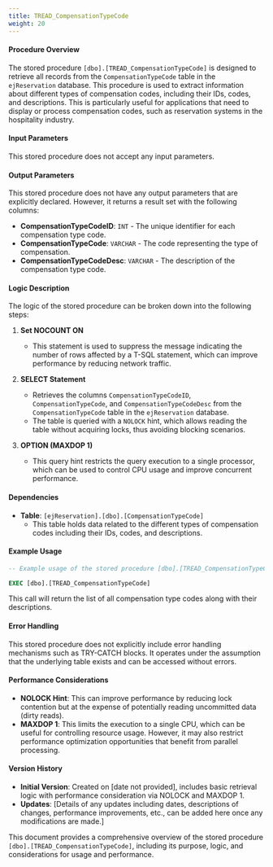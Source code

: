 ```yaml
---
title: TREAD_CompensationTypeCode
weight: 20
---
```


#### Procedure Overview
The stored procedure `[dbo].[TREAD_CompensationTypeCode]` is designed to retrieve all records from the `CompensationTypeCode` table in the `ejReservation` database. This procedure is used to extract information about different types of compensation codes, including their IDs, codes, and descriptions. This is particularly useful for applications that need to display or process compensation codes, such as reservation systems in the hospitality industry.

#### Input Parameters
This stored procedure does not accept any input parameters.

#### Output Parameters
This stored procedure does not have any output parameters that are explicitly declared. However, it returns a result set with the following columns:
- **CompensationTypeCodeID**: `INT` - The unique identifier for each compensation type code.
- **CompensationTypeCode**: `VARCHAR` - The code representing the type of compensation.
- **CompensationTypeCodeDesc**: `VARCHAR` - The description of the compensation type code.

#### Logic Description
The logic of the stored procedure can be broken down into the following steps:

1. **Set NOCOUNT ON**
   - This statement is used to suppress the message indicating the number of rows affected by a T-SQL statement, which can improve performance by reducing network traffic.

2. **SELECT Statement**
   - Retrieves the columns `CompensationTypeCodeID`, `CompensationTypeCode`, and `CompensationTypeCodeDesc` from the `CompensationTypeCode` table in the `ejReservation` database.
   - The table is queried with a `NOLOCK` hint, which allows reading the table without acquiring locks, thus avoiding blocking scenarios.

3. **OPTION (MAXDOP 1)**
   - This query hint restricts the query execution to a single processor, which can be used to control CPU usage and improve concurrent performance.

#### Dependencies
- **Table**: `[ejReservation].[dbo].[CompensationTypeCode]`
  - This table holds data related to the different types of compensation codes including their IDs, codes, and descriptions.
  
#### Example Usage
```sql
-- Example usage of the stored procedure [dbo].[TREAD_CompensationTypeCode]

EXEC [dbo].[TREAD_CompensationTypeCode]
```
This call will return the list of all compensation type codes along with their descriptions.

#### Error Handling
This stored procedure does not explicitly include error handling mechanisms such as TRY-CATCH blocks. It operates under the assumption that the underlying table exists and can be accessed without errors.

#### Performance Considerations
- **NOLOCK Hint**: This can improve performance by reducing lock contention but at the expense of potentially reading uncommitted data (dirty reads).
- **MAXDOP 1**: This limits the execution to a single CPU, which can be useful for controlling resource usage. However, it may also restrict performance optimization opportunities that benefit from parallel processing.

#### Version History
- **Initial Version**: Created on [date not provided], includes basic retrieval logic with performance consideration via NOLOCK and MAXDOP 1.
- **Updates**: [Details of any updates including dates, descriptions of changes, performance improvements, etc., can be added here once any modifications are made.]

This document provides a comprehensive overview of the stored procedure `[dbo].[TREAD_CompensationTypeCode]`, including its purpose, logic, and considerations for usage and performance.